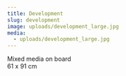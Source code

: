 ```yaml
---
title: Development
slug: development
image: uploads/development_large.jpg
media:
  - uploads/development_large.jpg
---
```


Mixed media on board  
61 x 91 cm
